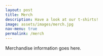 ```yaml
---
layout: post
title: Merch
description: Have a look at our t-shirts!
image: assets/images/merch.jpg
nav-menu: true
permalink: /merch
---
```


Merchandise information goes here.
